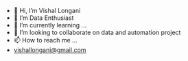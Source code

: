 - 👋 Hi, I’m Vishal Longani
- 👀 I’m Data Enthusiast
- 🌱 I’m currently learning ...
- 💞️ I’m looking to collaborate on data and automation project
- 📫 How to reach me ...
-  vishallongani@gmail.com

<!---
Vishal0540/Vishal0540 is a ✨ special ✨ repository because its `README.md` (this file) appears on your GitHub profile.
You can click the Preview link to take a look at your changes.
--->

